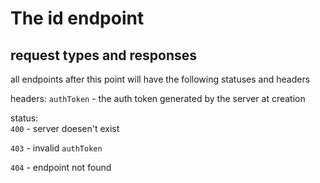 # The id endpoint

## request types and responses
all endpoints after this point will have the following statuses and headers

headers:    `authToken` - the auth token generated by the server at creation

status:     
`400` - server doesen't exist

`403` - invalid `authToken`

`404` - endpoint not found

